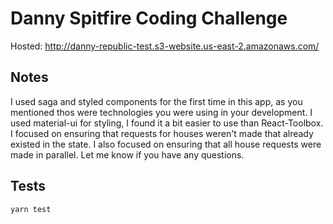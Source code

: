 # Danny Spitfire Coding Challenge

Hosted: http://danny-republic-test.s3-website.us-east-2.amazonaws.com/

## Notes
I used saga and styled components for the first time in this app, as you mentioned thos were technologies you were using in your development. I used material-ui for styling, I found it a bit easier to use than React-Toolbox. I focused on ensuring that requests for houses weren't made that already existed in the state. I also focused on ensuring that all house requests were made in parallel. Let me know if you have any questions.

## Tests

```
yarn test
```

